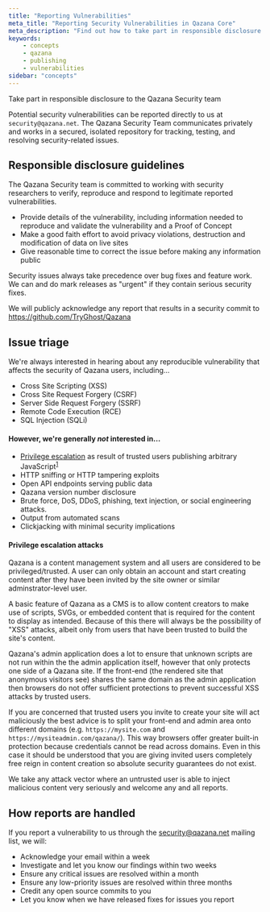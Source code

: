 ```yaml
---
title: "Reporting Vulnerabilities"
meta_title: "Reporting Security Vulnerabilities in Qazana Core"
meta_description: "Find out how to take part in responsible disclosure to the Qazana security team."
keywords:
    - concepts
    - qazana
    - publishing
    - vulnerabilities
sidebar: "concepts"
---
```


Take part in responsible disclosure to the Qazana Security team

Potential security vulnerabilities can be reported directly to us at `security@qazana.net`. The Qazana Security Team communicates privately and works in a secured, isolated repository for tracking, testing, and resolving security-related issues.


## Responsible disclosure guidelines

The Qazana Security team is committed to working with security researchers to verify, reproduce and respond to legitimate reported vulnerabilities.

- Provide details of the vulnerability, including information needed to reproduce and validate the vulnerability and a Proof of Concept
- Make a good faith effort to avoid privacy violations, destruction and modification of data on live sites
- Give reasonable time to correct the issue before making any information public

Security issues always take precedence over bug fixes and feature work. We can and do mark releases as "urgent" if they contain serious security fixes.

We will publicly acknowledge any report that results in a security commit to https://github.com/TryGhost/Qazana


## Issue triage

We're always interested in hearing about any reproducible vulnerability that affects the security of Qazana users, including...

- Cross Site Scripting (XSS)
- Cross Site Request Forgery (CSRF)
- Server Side Request Forgery (SSRF)
- Remote Code Execution (RCE)
- SQL Injection (SQLi)

#### However, we're generally _not_ interested in...

- [Privilege escalation](#privilege-escalation-attacks) as result of trusted users publishing arbitrary JavaScript<sup><a href="#privilege-escalation-attacks">1</a><sup>
- HTTP sniffing or HTTP tampering exploits
- Open API endpoints serving public data
- Qazana version number disclosure
- Brute force, DoS, DDoS, phishing, text injection, or social engineering attacks.
- Output from automated scans
- Clickjacking with minimal security implications

#### Privilege escalation attacks

Qazana is a content management system and all users are considered to be privileged/trusted. A user can only obtain an account and start creating content after they have been invited by the site owner or similar adminstrator-level user.

A basic feature of Qazana as a CMS is to allow content creators to make use of scripts, SVGs, or embedded content that is required for the content to display as intended. Because of this there will always be the possibility of "XSS" attacks, albeit only from users that have been trusted to build the site's content.

Qazana's admin application does a lot to ensure that unknown scripts are not run within the the admin application itself, however that only protects one side of a Qazana site. If the front-end (the rendered site that anonymous visitors see) shares the same domain as the admin application then browsers do not offer sufficient protections to prevent successful XSS attacks by trusted users.

If you are concerned that trusted users you invite to create your site will act maliciously the best advice is to split your front-end and admin area onto different domains (e.g. `https://mysite.com` and `https://mysiteadmin.com/qazana/`). This way browsers offer greater built-in protection because credentials cannot be read across domains. Even in this case it should be understood that you are giving invited users completely free reign in content creation so absolute security guarantees do not exist.

We take any attack vector where an untrusted user is able to inject malicious content very seriously and welcome any and all reports.

## How reports are handled

If you report a vulnerability to us through the security@qazana.net mailing list, we will:

- Acknowledge your email within a week
- Investigate and let you know our findings within two weeks
- Ensure any critical issues are resolved within a month
- Ensure any low-priority issues are resolved within three months
- Credit any open source commits to you
- Let you know when we have released fixes for issues you report
